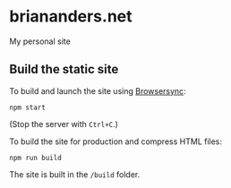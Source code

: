 # briananders.net
My personal site

## Build the static site
To build and launch the site using [Browsersync](https://www.browsersync.io/):

	npm start

(Stop the server with `Ctrl+C`.)

To build the site for production and compress HTML files:

	npm run build

The site is built in the `/build` folder.
